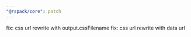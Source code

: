```yaml
---
"@rspack/core": patch
---
```


fix: css url rewrite with output.cssFilename
fix: css url rewrite with data url
